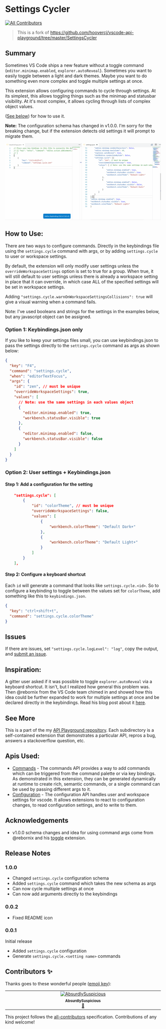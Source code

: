 # Settings Cycler
<!-- ALL-CONTRIBUTORS-BADGE:START - Do not remove or modify this section -->
[![All Contributors](https://img.shields.io/badge/all_contributors-1-orange.svg?style=flat-square)](#contributors-)
<!-- ALL-CONTRIBUTORS-BADGE:END -->

> This is a fork of https://github.com/hoovercj/vscode-api-playground/tree/master/SettingsCycler

## Summary

Sometimes VS Code ships a new feature without a toggle command (`editor.minimap.enabled`, `explorer.autoReveal`). Sometimes you want to easily toggle between a light and dark themes. Maybe you want to do something even more complex and toggle multiple settings at once.

This extension allows configuring commands to cycle through settings. At its simplest, this allows toggling things such as the minimap and statusbar visibility. At it's most complex, it allows cycling through lists of complex object values.

([See below](#how-to-use)) for how to use it.

**Note:** The configuration schema has changed in v1.0.0. I'm sorry for the breaking change, but if the extension detects old settings it will prompt to migrate them.

![Demo](./images/demo.gif)

## How to Use:

There are two ways to configure commands. Directly in the keybindings file using the `settings.cycle` command with args, or by adding `settings.cycle` to user or workspace settings.

By default, the extension will only modify user settings unless the `overrideWorkspaceSettings` option is set to true for a group. When true, it will still default to user settings unless there is already a workspace setting in place that it can override, in which case ALL of the specified settings will be set in workspace settings.

Adding `"settings.cycle.warnOnWorkspaceSettingsCollisions": true` will give a visual warning when a command fails.

Note: I've used booleans and strings for the settings in the examples below, but any javascript object can be assigned.

### Option 1: Keybindings.json only

If you like to keep your settings files small, you can use keybindings.json to pass the settings directly to the `settings.cycle` command as args as shown below:

```json
{
  "key": "F4",
  "command": "settings.cycle",
  "when": "editorTextFocus",
  "args": {
    "id": "zen", // must be unique
    "overrideWorkspaceSettings": true,
    "values": [
      // Note: use the same settings in each values object
      {
        "editor.minimap.enabled": true,
        "workbench.statusBar.visible": true
      },
      {
        "editor.minimap.enabled": false,
        "workbench.statusBar.visible": false
      }
    ]
  }
}
```

### Option 2: User settings + Keybindings.json

#### Step 1: Add a configuration for the setting

```json
    "settings.cycle": [
        {
            "id": "colorTheme", // must be unique
            "overrideWorkspaceSettings": false,
            "values": [
                {
                    "workbench.colorTheme": "Default Dark+"
                },
                {
                    "workbench.colorTheme": "Default Light+"
                }
            ]
        }
    ],
```

#### Step 2: Configure a keyboard shortcut

Each `id` will generate a command that looks like `settings.cycle.<id>`. So to configure a keybinding to toggle between the values set for `colorTheme`, add something like this to `keybindings.json`.

```json
{
  "key": "ctrl+shift+t",
  "command": "settings.cycle.colorTheme"
}
```

## Issues

If there are issues, set `"settings.cycle.logLevel": "log"`, copy the output, and [submit an issue](https://www.github.com/hoovercj/vscode-api-playground/new).

## Inspiration:

A gitter user asked if it was possible to toggle `explorer.autoReveal` via a keyboard shortcut. It isn't, but I realized how general this problem was. Then @rebornix from the VS Code team chimed in and showed how this idea could be further expanded to work for multiple settings at once and be declared directly in the keybindings. Read his blog post about it [here](https://medium.com/hack-visual-studio-code/toggle-any-setting-in-vs-code-using-keyboard-shortcut-arguments-cdb5ddc56955).

## See More

This is a part of the my [API Playground repository](https://www.github.com/hoovercj/vscode-api-playground). Each subdirectory is a self-contained extension that demonstrates a particular API, repros a bug, answers a stackoverflow question, etc.

## Apis Used:

- [Commands](https://code.visualstudio.com/docs/extensionAPI/vscode-api#_commands) - The commands API provides a way to add commands which can be triggered from the command palette or via key bindings. As demonstrated in this extension, they can be generated dynamically at runtime to create rich, semantic commands, or a single command can be used by passing different args to it.
- [Configuration](https://code.visualstudio.com/docs/extensionAPI/vscode-api#WorkspaceConfiguration) - The configuration API handles user and workspace settings for vscode. It allows extensions to react to configuration changes, to read configuration settings, and to write to them.

## Acknowledgements

- v1.0.0 schema changes and idea for using command args come from @rebornix and his [toggle](https://github.com/rebornix/vscode-toggle) extension.

## Release Notes

### 1.0.0

- Changed `settings.cycle` configuration schema
- Added `settings.cycle` command which takes the new schema as args
- Can now cycle multiple settings at once
- Can now add arguments directly to the keybindings

### 0.0.2

- Fixed README icon

### 0.0.1

Initial release

- Added `settings.cycle` configuration
- Generate `settings.cycle.<setting name>` commands

## Contributors ✨

Thanks goes to these wonderful people ([emoji key](https://allcontributors.org/docs/en/emoji-key)):

<!-- ALL-CONTRIBUTORS-LIST:START - Do not remove or modify this section -->
<!-- prettier-ignore-start -->
<!-- markdownlint-disable -->
<table>
  <tbody>
    <tr>
      <td align="center" valign="top" width="14.28%"><a href="https://github.com/AbsurdlySuspicious"><img src="https://avatars.githubusercontent.com/u/46577212?v=4?s=100" width="100px;" alt="AbsurdlySuspicious"/><br /><sub><b>AbsurdlySuspicious</b></sub></a><br /><a href="https://github.com/jellydn/vscode-settings-cycler/commits?author=AbsurdlySuspicious" title="Documentation">📖</a></td>
    </tr>
  </tbody>
</table>

<!-- markdownlint-restore -->
<!-- prettier-ignore-end -->

<!-- ALL-CONTRIBUTORS-LIST:END -->

This project follows the [all-contributors](https://github.com/all-contributors/all-contributors) specification. Contributions of any kind welcome!